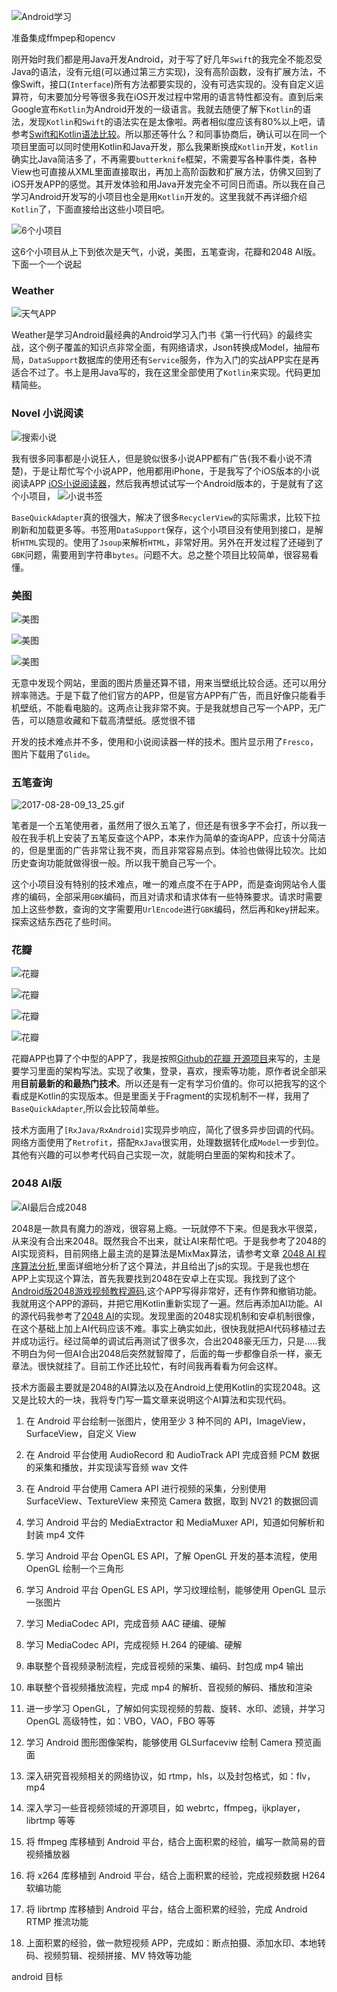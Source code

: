 ![Android学习](http://upload-images.jianshu.io/upload_images/1281203-f287f2af84a447ef.jpg?imageMogr2/auto-orient/strip%7CimageView2/2/w/1240)

准备集成ffmpep和opencv

刚开始时我们都是用Java开发Android，对于写了好几年`Swift`的我完全不能忍受Java的语法，没有元组(可以通过第三方实现)，没有高阶函数，没有扩展方法，不像Swift，接口(`Interface`)所有方法都要实现的，没有可选实现的。没有自定义运算符，句末要加分号等很多我在iOS开发过程中常用的语言特性都没有。直到后来Google宣布`Kotlin`为Android开发的一级语言。我就去随便了解下`Kotlin`的语法，发现`Kotlin`和`Swift`的语法实在是太像啦。两者相似度应该有80%以上吧，请参考[Swift和Kotlin语法比较](https://www.oschina.net/news/85013/swift-is-like-kotlin)。所以那还等什么？和同事协商后，确认可以在同一个项目里面可以同时使用Kotlin和Java开发，那么我果断换成`Kotlin`开发，`Kotlin`确实比Java简洁多了，不再需要`butterknife`框架，不需要写各种事件类，各种View也可直接从XML里面直接取出，再加上高阶函数和扩展方法，仿佛又回到了iOS开发APP的感觉。其开发体验和用Java开发完全不可同日而语。所以我在自己学习Android开发写的小项目也全是用`Kotlin`开发的。这里我就不再详细介绍`Kotlin`了，下面直接给出这些小项目吧。

![6个小项目](http://upload-images.jianshu.io/upload_images/1281203-63ebd9f6b502510d.jpg?imageMogr2/auto-orient/strip%7CimageView2/2/w/1240)

这6个小项目从上下到依次是天气，小说，美图，五笔查询，花瓣和2048 AI版。
下面一个一个说起

### Weather


![天气APP](http://upload-images.jianshu.io/upload_images/1281203-6700d20278f37ccb.gif?imageMogr2/auto-orient/strip)


Weather是学习Android最经典的Android学习入门书《第一行代码》的最终实战，这个例子覆盖的知识点非常全面，有网络请求，Json转换成Model，抽屉布局，`DataSupport`数据库的使用还有`Service`服务，作为入门的实战APP实在是再适合不过了。书上是用Java写的，我在这里全部使用了`Kotlin`来实现。代码更加精简些。

### Novel 小说阅读



![搜索小说](http://upload-images.jianshu.io/upload_images/1281203-2ed6747ddf6ad36e.gif?imageMogr2/auto-orient/strip)



我有很多同事都是小说狂人，但是貌似很多小说APP都有广告(我不看小说不清楚)，于是让帮忙写个小说APP，他用都用iPhone，于是我写了个iOS版本的小说阅读APP [iOS小说阅读器](https://github.com/DuckDeck/novel)，然后我再想试试写一个Android版本的，于是就有了这个小项目，
![小说书签](http://upload-images.jianshu.io/upload_images/1281203-8e32a2053dcaf50c.gif?imageMogr2/auto-orient/strip)


`BaseQuickAdapter`真的很强大，解决了很多`RecyclerView`的实际需求，比较下拉刷新和加载更多等。书签用`DataSupport`保存，这个小项目没有使用到接口，是解析`HTML`实现的。使用了`Jsoup`来解析`HTML`，非常好用。另外在开发过程了还碰到了`GBK`问题，需要用到字符串`bytes`。问题不大。总之整个项目比较简单，很容易看懂。

### 美图

![美图](http://upload-images.jianshu.io/upload_images/1281203-c36a3a930184a3e4.gif?imageMogr2/auto-orient/strip)


![美图](http://upload-images.jianshu.io/upload_images/1281203-dd62ceeee2cbf379.gif?imageMogr2/auto-orient/strip)


![美图](http://upload-images.jianshu.io/upload_images/1281203-e7e27992eb42be93.gif?imageMogr2/auto-orient/strip)



无意中发现个网站，里面的图片质量还算不错，用来当壁纸比较合适。还可以用分辨率筛选。于是下载了他们官方的APP，但是官方APP有广告，而且好像只能看手机壁纸，不能看电脑的。这两点让我非常不爽。于是我就想自己写一个APP，无广告，可以随意收藏和下载高清壁纸。感觉很不错

开发的技术难点并不多，使用和小说阅读器一样的技术。图片显示用了`Fresco`，图片下载用了`Glide`。


### 五笔查询



![2017-08-28-09_13_25.gif](http://upload-images.jianshu.io/upload_images/1281203-b8d6be6cf4ddafae.gif?imageMogr2/auto-orient/strip)

笔者是一个五笔使用者，虽然用了很久五笔了，但还是有很多字不会打，所以我一般在我手机上安装了五笔反查这个APP，本来作为简单的查询APP，应该十分简洁的，但是里面的广告非常让我不爽，而且非常容易点到。体验也做得比较次。比如历史查询功能就做得很一般。所以我干脆自己写一个。

这个小项目没有特别的技术难点，唯一的难点度不在于APP，而是查询网站令人蛋疼的编码，全部采用`GBK`编码，而且对请求和请求体有一些特殊要求。请求时需要加上这些参数，查询的文字需要用`UrlEncode`进行`GBK`编码，然后再和key拼起来。探索这结东西花了些时间。

### 花瓣



![花瓣](http://upload-images.jianshu.io/upload_images/1281203-fb584fa0da520ec4.gif?imageMogr2/auto-orient/strip)



![花瓣](http://upload-images.jianshu.io/upload_images/1281203-1b7e37312ac8a70b.gif?imageMogr2/auto-orient/strip)




![花瓣](http://upload-images.jianshu.io/upload_images/1281203-f430ea302a8643dc.gif?imageMogr2/auto-orient/strip)



![花瓣](http://upload-images.jianshu.io/upload_images/1281203-60b70ae21a34631b.gif?imageMogr2/auto-orient/strip)


花瓣APP也算了个中型的APP了，我是按照[Github的花瓣 开源项目](https://github.com/LiCola/huabanDemo)来写的，主是要学习里面的架构写法。实现了收集，登录，喜欢，搜索等功能，原作者说全部采用**目前最新的和最热门技术**。所以还是有一定有学习价值的。你可以把我写的这个看成是Kotlin的实现版本。但是里面关于Fragment的实现机制不一样，我用了`BaseQuickAdapter`,所以会比较简单些。

技术方面用了`[RxJava/RxAndroid]`实现异步响应，简化了很多异步回调的代码。网络方面使用了`Retrofit`，搭配`RxJava`很实用，处理数据转化成`Model`一步到位。其他有兴趣的可以参考代码自己实现一次，就能明白里面的架构和技术了。


### 2048 AI版



![AI最后合成2048](http://upload-images.jianshu.io/upload_images/1281203-15f4e1876e2052e6.gif?imageMogr2/auto-orient/strip)


2048是一款具有魔力的游戏，很容易上瘾。一玩就停不下来。但是我水平很菜，从来没有合出来2048。既然我合不出来，就让AI来帮忙吧。于是我参考了2048的AI实现资料，目前网络上最主流的是算法是MixMax算法，请参考文章 [2048 AI 程序算法分析](http://blog.jobbole.com/64597/),里面详细地分析了这个算法，并且给出了js的实现。于是我也想在APP上实现这个算法，首先我要找到2048在安卓上在实现。我找到了这个[Android版2048游戏视频教程源码](https://github.com/plter/Android2048GameLesson),这个APP写得非常好，还有作弊和撤销功能。我就用这个APP的源码，并把它用Kotlin重新实现了一遍。然后再添加AI功能。AI的源代码我参考了[2048 AI](https://github.com/ovolve/2048-AI)的实现。发现里面的2048实现机制和安卓机制很像，在这个基础上加上AI代码应该不难。事实上确实如此，很快我就把AI代码移植过去并成功运行。经过简单的调试后再测试了很多次，合出2048豪无压力，只是.....我不明白为何一但AI合出2048后突然就智障了，后面的每一步都像自杀一样，豪无章法。很快就挂了。目前工作还比较忙，有时间我再看看为何会这样。

技术方面最主要就是2048的AI算法以及在Android上使用Kotlin的实现2048。这又是比较大的一块，我将专门写一篇文章来说明这个AI算法和实现代码。


1. 在 Android 平台绘制一张图片，使用至少 3 种不同的 API，ImageView，SurfaceView，自定义 View

2. 在 Android 平台使用 AudioRecord 和 AudioTrack API 完成音频 PCM 数据的采集和播放，并实现读写音频 wav 文件

3. 在 Android 平台使用 Camera API 进行视频的采集，分别使用 SurfaceView、TextureView 来预览 Camera 数据，取到 NV21 的数据回调

4. 学习 Android 平台的 MediaExtractor 和 MediaMuxer API，知道如何解析和封装 mp4 文件

5. 学习 Android 平台 OpenGL ES API，了解 OpenGL 开发的基本流程，使用 OpenGL 绘制一个三角形

6. 学习 Android 平台 OpenGL ES API，学习纹理绘制，能够使用 OpenGL 显示一张图片

7. 学习 MediaCodec API，完成音频 AAC 硬编、硬解

8. 学习 MediaCodec API，完成视频 H.264 的硬编、硬解

9. 串联整个音视频录制流程，完成音视频的采集、编码、封包成 mp4 输出

10. 串联整个音视频播放流程，完成 mp4 的解析、音视频的解码、播放和渲染

11. 进一步学习 OpenGL，了解如何实现视频的剪裁、旋转、水印、滤镜，并学习 OpenGL 高级特性，如：VBO，VAO，FBO 等等

12. 学习 Android 图形图像架构，能够使用 GLSurfaceviw 绘制 Camera 预览画面

13. 深入研究音视频相关的网络协议，如 rtmp，hls，以及封包格式，如：flv，mp4

14. 深入学习一些音视频领域的开源项目，如 webrtc，ffmpeg，ijkplayer，librtmp 等等

15. 将 ffmpeg 库移植到 Android 平台，结合上面积累的经验，编写一款简易的音视频播放器

16. 将 x264 库移植到 Android 平台，结合上面积累的经验，完成视频数据 H264 软编功能

17. 将 librtmp 库移植到 Android 平台，结合上面积累的经验，完成 Android RTMP 推流功能

18. 上面积累的经验，做一款短视频 APP，完成如：断点拍摄、添加水印、本地转码、视频剪辑、视频拼接、MV 特效等功能

android 目标
